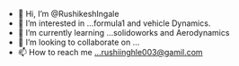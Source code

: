 - 👋 Hi, I’m @RushikeshIngale
- 👀 I’m interested in ...formula1 and vehicle Dynamics.
- 🌱 I’m currently learning ...solidoworks and Aerodynamics
- 💞️ I’m looking to collaborate on ...
- 📫 How to reach me ...rushiinghle003@gamil.com

<!---
RushikeshIngale/RushikeshIngale is a ✨ special ✨ repository because its `README.md` (this file) appears on your GitHub profile.
You can click the Preview link to take a look at your changes.
--->
